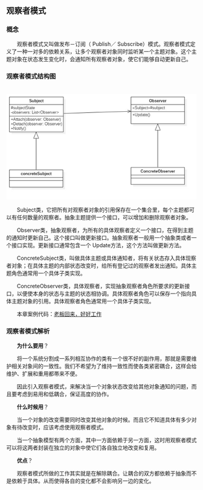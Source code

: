 ## 观察者模式

### 概念

　　观察者模式又叫做发布－订阅（ Publish／ Subscribe）模式。观察者模式定义了一种一对多的依赖关系，让多个观察者对象同时监听某一个主题对象。这个主题对象在状态发生变化时，会通知所有观察者对象，使它们能够自动更新自己。

### 观察者模式结构图

　　![观察者模式结构图](https://github.com/suinichange/EasyDesignPatterns/blob/master/%E8%A7%82%E5%AF%9F%E8%80%85%E6%A8%A1%E5%BC%8F/%E8%A7%82%E5%AF%9F%E8%80%85%E6%A8%A1%E5%BC%8F%E7%BB%93%E6%9E%84%E5%9B%BE.jpg)

　　Subject类，它把所有对观察者对象的引用保存在一个集合里，每个主题都可以有任何数量的观察者。抽象主题提供一个接口，可以增加和删除观察者对象。

　　Observer类，抽象观察者，为所有的具体观察者定义一个接口，在得到主题的通知时更新自己。这个接口叫做更新接口。抽象观察者一般用一个抽象类或者一个接口实现。更新接口通常包含一个 Update方法，这个方法叫做更新方法。

　　ConcreteSubject类，叫做具体主题或具体通知者，将有关状态存入具体现察者对象；在具体主题的内部状态改变时，给所有登记过的观察者发出通知。具体主题角色通常用一个具体子类实现。

　　ConcreteObserver类，具体观察者，实现抽象观察者角色所要求的更新接口，以便使本身的状态与主题的状态相协调。具体观察者角色可以保存一个指向具体主题对象的引用。具体观察者角色通常用一个具体子类实现。

　　本章案例代码：[老板回来，好好工作](https://github.com/suinichange/EasyDesignPatterns/tree/master/%E8%A7%82%E5%AF%9F%E8%80%85%E6%A8%A1%E5%BC%8F/ObserverPattern/src/com)

### 观察者模式解析

　　**为什么要用**？

　　将一个系统分割成一系列相互协作的类有一个很不好的副作用，那就是需要维护相关对象间的一致性。我们不希望为了维持一致性而使各类紧密耦合，这样会给维护、扩展和重用都帯来不便。

　　因此引入观察者模式，来解决当一个对象状态改变给其他对象通知的问题，而且要考虑到易用和低耦合，保证高度的协作。

　　**什么时候用**？

　　当一个对象的改变需要同时改变其他对象的时候。而且它不知道具体有多少对象有待改变时，应该考虑使用观察者模式。

　　当一个抽象模型有两个方面，其中一方面依赖于另一方面，这时用观察者模式可以将这两者封装在独立的对象中使它们各自独立地改变和复用。

　　**优点**？

　　观察者模式所做的工作其实就是在解除耦合。让耦合的双方都依赖于抽象而不是依赖于具体。从而使得各自的变化都不会影响另一边的変化。
